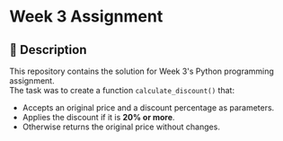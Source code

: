 # Week 3 Assignment

## 📌 Description
This repository contains the solution for Week 3's Python programming assignment.  
The task was to create a function `calculate_discount()` that:
- Accepts an original price and a discount percentage as parameters.
- Applies the discount if it is **20% or more**.
- Otherwise returns the original price without changes.

